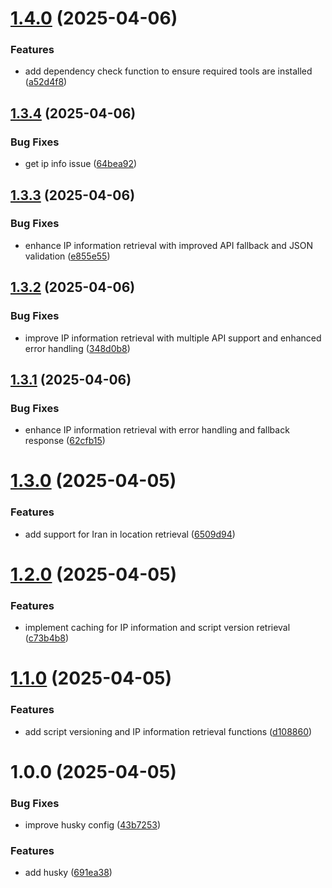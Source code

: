 # [1.4.0](https://github.com/masihjahangiri/backhaul-easy/compare/v1.3.4...v1.4.0) (2025-04-06)


### Features

* add dependency check function to ensure required tools are installed ([a52d4f8](https://github.com/masihjahangiri/backhaul-easy/commit/a52d4f884834042b17d534dfc91a3baa9ac12d16))

## [1.3.4](https://github.com/masihjahangiri/backhaul-easy/compare/v1.3.3...v1.3.4) (2025-04-06)


### Bug Fixes

* get ip info issue ([64bea92](https://github.com/masihjahangiri/backhaul-easy/commit/64bea92b2077915b80ef71fbd3e2fa650f62862f))

## [1.3.3](https://github.com/masihjahangiri/backhaul-easy/compare/v1.3.2...v1.3.3) (2025-04-06)


### Bug Fixes

* enhance IP information retrieval with improved API fallback and JSON validation ([e855e55](https://github.com/masihjahangiri/backhaul-easy/commit/e855e554afb9aeabda886702d1eb5848e43d1c84))

## [1.3.2](https://github.com/masihjahangiri/backhaul-easy/compare/v1.3.1...v1.3.2) (2025-04-06)


### Bug Fixes

* improve IP information retrieval with multiple API support and enhanced error handling ([348d0b8](https://github.com/masihjahangiri/backhaul-easy/commit/348d0b811626ca2389e6d8394a12091b74bd4905))

## [1.3.1](https://github.com/masihjahangiri/backhaul-easy/compare/v1.3.0...v1.3.1) (2025-04-06)


### Bug Fixes

* enhance IP information retrieval with error handling and fallback response ([62cfb15](https://github.com/masihjahangiri/backhaul-easy/commit/62cfb15edadedd2e2681bb70c65a387fb3141a0d))

# [1.3.0](https://github.com/masihjahangiri/backhaul-easy/compare/v1.2.0...v1.3.0) (2025-04-05)


### Features

* add support for Iran in location retrieval ([6509d94](https://github.com/masihjahangiri/backhaul-easy/commit/6509d94b1f9ac037805ad05aa6e24ecd34e1ef2c))

# [1.2.0](https://github.com/masihjahangiri/backhaul-easy/compare/v1.1.0...v1.2.0) (2025-04-05)


### Features

* implement caching for IP information and script version retrieval ([c73b4b8](https://github.com/masihjahangiri/backhaul-easy/commit/c73b4b8c4d29ea7dd71bda92a60f5913879f11a1))

# [1.1.0](https://github.com/masihjahangiri/backhaul-easy/compare/v1.0.0...v1.1.0) (2025-04-05)


### Features

* add script versioning and IP information retrieval functions ([d108860](https://github.com/masihjahangiri/backhaul-easy/commit/d108860b784ebf8fe9f8cfb227968934682067ac))

# 1.0.0 (2025-04-05)


### Bug Fixes

* improve husky config ([43b7253](https://github.com/masihjahangiri/backhaul-easy/commit/43b72536b5142be65f865443325bb9ed6d0c4e2c))


### Features

* add husky ([691ea38](https://github.com/masihjahangiri/backhaul-easy/commit/691ea389981abe8661921abb06345508ed7e1310))
